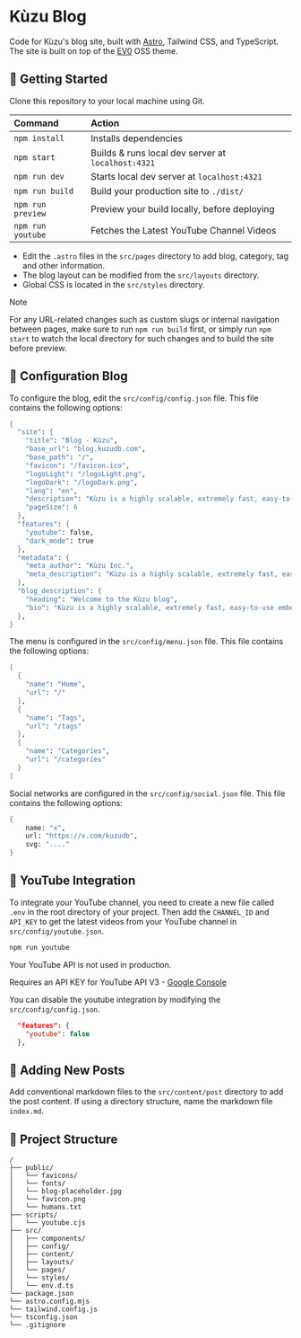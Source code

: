 # Kùzu Blog

Code for Kùzu's blog site, built with [Astro](https://astro.build/), Tailwind CSS, and TypeScript.
The site is built on top of the [EV0](https://github.com/gndx/ev0-astro-theme) OSS theme.

## 🚀 Getting Started

Clone this repository to your local machine using Git.

| Command           | Action                                             |
| :---------------- | :------------------------------------------------- |
| `npm install`     | Installs dependencies                              |
| `npm start`       | Builds & runs local dev server at `localhost:4321` |
| `npm run dev`     | Starts local dev server at `localhost:4321`        |
| `npm run build`   | Build your production site to `./dist/`            |
| `npm run preview` | Preview your build locally, before deploying       |
| `npm run youtube` | Fetches the Latest YouTube Channel Videos          |

* Edit the `.astro` files in the `src/pages` directory to add blog, category, tag and other information.
* The blog layout can be modified from the `src/layouts` directory.
* Global CSS is located in the `src/styles` directory.

> [!NOTE]
> For any URL-related changes such as custom slugs or internal navigation between pages, make
> sure to run `npm run build` first, or simply run `npm start` to watch the local directory for such
> changes and to build the site before preview.

## 📝 Configuration Blog

To configure the blog, edit the `src/config/config.json` file. This file contains the following options:

```scheme
{
  "site": {
    "title": "Blog - Kùzu",
    "base_url": "blog.kuzudb.com",
    "base_path": "/",
    "favicon": "/favicon.ico",
    "logoLight": "/logoLight.png",
    "logoDark": "/logoDark.png",
    "lang": "en",
    "description": "Kùzu is a highly scalable, extremely fast, easy-to-use embeddable graph database",
    "pageSize": 6
  },
  "features": {
    "youtube": false,
    "dark_mode": true
  },
  "metadata": {
    "meta_author": "Kùzu Inc.",
    "meta_description": "Kùzu is a highly scalable, extremely fast, easy-to-use embeddable graph database"
  },
  "blog_description": {
    "heading": "Welcome to the Kùzu blog",
    "bio": "Kùzu is a highly scalable, extremely fast, easy-to-use embeddable graph database."
  },
}
```

The menu is configured in the `src/config/menu.json` file. This file contains the following options:

```scheme
[
  {
    "name": "Home",
    "url": "/"
  },
  {
    "name": "Tags",
    "url": "/tags"
  },
  {
    "name": "Categories",
    "url": "/categories"
  }
]
```

Social networks are configured in the `src/config/social.json` file. This file contains the following options:

```scheme
{
    name: "x",
    url: "https://x.com/kuzudb",
    svg: "...."
}
```

## 🎥 YouTube Integration

To integrate your YouTube channel, you need to create a new file called `.env` in the root directory of your project. Then add the `CHANNEL_ID` and `API_KEY` to get the latest videos from your YouTube channel in `src/config/youtube.json`.

```scheme
npm run youtube
```

Your YouTube API is not used in production.

Requires an API KEY for YouTube API V3 - [Google Console](https://console.cloud.google.com/)

You can disable the youtube integration by modifying the `src/config/config.json`.

```json
  "features": {
    "youtube": false
  },
```

## 📝 Adding New Posts

Add conventional markdown files to the `src/content/post` directory to add the post content. If using a directory structure, name the markdown file `index.md`.

## 📂 Project Structure

```
/
├── public/
│   └── favicons/
│   └── fonts/
│   └── blog-placeholder.jpg
│   └── favicon.png
│   └── humans.txt
├── scripts/
│   └── youtube.cjs
├── src/
│   ├── components/
│   ├── config/
│   ├── content/
│   ├── layouts/
│   └── pages/
│   └── styles/
│   └── env.d.ts
└── package.json
└── astro.config.mjs
└── tailwind.config.js
└── tsconfig.json
└── .gitignore
```
